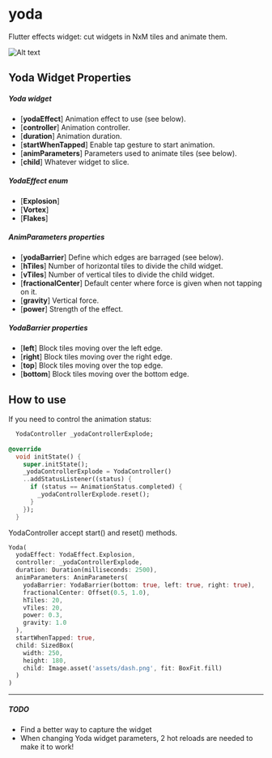 # yoda

Flutter effects widget: cut widgets in NxM tiles and animate them.

![Alt text](https://github.org/alnitak/blob/master/img/yoda.gif?raw=true "yoda Demo")

## Yoda Widget Properties

##### Yoda widget
* [**yodaEffect**] Animation effect to use (see below).
* [**controller**] Animation controller.
* [**duration**] Animation duration.
* [**startWhenTapped**] Enable tap gesture to start animation.
* [**animParameters**] Parameters used to animate tiles (see below).
* [**child**] Whatever widget to slice.

##### YodaEffect enum
* [**Explosion**]
* [**Vortex**]
* [**Flakes**]

##### AnimParameters properties
* [**yodaBarrier**] Define which edges are barraged (see below).
* [**hTiles**] Number of horizontal tiles to divide the child widget.
* [**vTiles**] Number of vertical tiles to divide the child widget.
* [**fractionalCenter**] Default center where force is given when not tapping on it.
* [**gravity**] Vertical force.
* [**power**] Strength of the effect.

##### YodaBarrier properties
* [**left**] Block tiles moving over the left edge.
* [**right**] Block tiles moving over the right edge.
* [**top**] Block tiles moving over the top edge.
* [**bottom**] Block tiles moving over the bottom edge.


## How to use

If you need to control the animation status:
```dart
  YodaController _yodaControllerExplode;
  
@override
  void initState() {
    super.initState();
    _yodaControllerExplode = YodaController()
    ..addStatusListener((status) {
      if (status == AnimationStatus.completed) {
        _yodaControllerExplode.reset();
      }
    });
  }
```
YodaController accept start() and reset() methods.


```dart
Yoda(
  yodaEffect: YodaEffect.Explosion,
  controller: _yodaControllerExplode,
  duration: Duration(milliseconds: 2500),
  animParameters: AnimParameters(
    yodaBarrier: YodaBarrier(bottom: true, left: true, right: true),
    fractionalCenter: Offset(0.5, 1.0),
    hTiles: 20,
    vTiles: 20,
    power: 0.3,
    gravity: 1.0
  ),
  startWhenTapped: true,
  child: SizedBox(
    width: 250,
    height: 180,
    child: Image.asset('assets/dash.png', fit: BoxFit.fill)
  )
)
```

----
##### TODO
- Find a better way to capture the widget
- When changing Yoda widget parameters, 2 hot reloads are needed to make it to work!